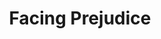 ---
pid: pt402
title: Facing Prejudice
location_transcription: Thomas Paine Plaza
coordinates: "[-75.163725, 39.95366]"
zipcode: '19147'
gen_neighborhood: South Philadelphia
neighborhood: Queen Village,Bella Vista,Pennsport,Italian Market
outside_phl: 
age: '41'
age_range: 40-49
instagram: 
image_file_name: pt_402.jpg
proposal_transcription: A maze with opaque walls and photographs of random Philadelphians
  each next to a mirror. You look at the photograph, which is just a face, and then
  make a judgment about them based on what you see. Beneath the mirror is a panel
  which you open after contemplating the face. The panel contains a biographical narrative
  about the person. The exercise, if properly executed, should provide for self-reflection
  about judgments you have about other people bases solely on appearances
topic: Unknown
topic_summary: 0, 0
type: Interactive,Image
keywords_other: judgment
credit: Jennifer Quinn
image_labels: 
twitter: 
facebook: 
permalink: "/monuments/pt402/"
layout: item-page
---